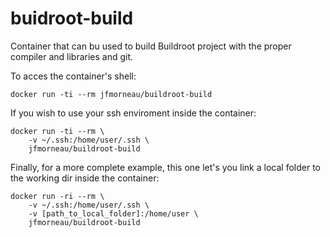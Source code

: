 # buidroot-build

Container that can bu used to build Buildroot project with the proper compiler and libraries and git.

To acces the container's shell:

```
docker run -ti --rm jfmorneau/buildroot-build
```

If you wish to use your ssh enviroment inside the container:

```
docker run -ti --rm \
    -v ~/.ssh:/home/user/.ssh \
    jfmorneau/buildroot-build
```

Finally, for a more complete example, this one let's you link a local folder to the working dir inside the container:

```
docker run -ri --rm \
    -v ~/.ssh:/home/user/.ssh \
    -v [path_to_local_folder]:/home/user \
    jfmorneau/buildroot-build
```